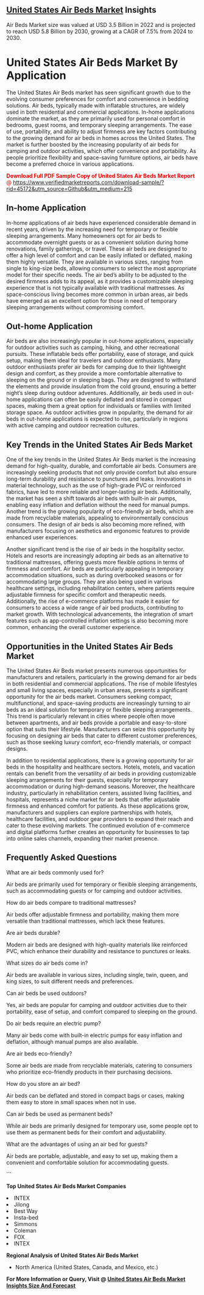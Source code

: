 <h2><a href="https://www.verifiedmarketreports.com/download-sample/?rid=45172&amp;utm_source=Github&amp;utm_medium=215" target="_blank">United States Air Beds Market</a> Insights</h2><p>Air Beds Market size was valued at USD 3.5 Billion in 2022 and is projected to reach USD 5.8 Billion by 2030, growing at a CAGR of 7.5% from 2024 to 2030.</p><p> <h1>United States Air Beds Market By Application</h1> <p>The United States Air Beds market has seen significant growth due to the evolving consumer preferences for comfort and convenience in bedding solutions. Air beds, typically made with inflatable structures, are widely used in both residential and commercial applications. In-home applications dominate the market, as they are primarily used for personal comfort in bedrooms, guest rooms, and temporary sleeping arrangements. The ease of use, portability, and ability to adjust firmness are key factors contributing to the growing demand for air beds in homes across the United States. The market is further boosted by the increasing popularity of air beds for camping and outdoor activities, which offer convenience and portability. As people prioritize flexibility and space-saving furniture options, air beds have become a preferred choice in various applications. <p><span class=""><span style="color: #ff0000;"><strong>Download Full PDF Sample Copy of United States Air Beds Market Report</strong> @ </span><a href="https://www.verifiedmarketreports.com/download-sample/?rid=45172&amp;utm_source=Github&amp;utm_medium=215" target="_blank">https://www.verifiedmarketreports.com/download-sample/?rid=45172&amp;utm_source=Github&amp;utm_medium=215</a></span></p></p> <h2>In-home Application</h2> <p>In-home applications of air beds have experienced considerable demand in recent years, driven by the increasing need for temporary or flexible sleeping arrangements. Many homeowners opt for air beds to accommodate overnight guests or as a convenient solution during home renovations, family gatherings, or travel. These air beds are designed to offer a high level of comfort and can be easily inflated or deflated, making them highly versatile. They are available in various sizes, ranging from single to king-size beds, allowing consumers to select the most appropriate model for their specific needs. The air bed’s ability to be adjusted to the desired firmness adds to its appeal, as it provides a customizable sleeping experience that is not typically available with traditional mattresses. As space-conscious living becomes more common in urban areas, air beds have emerged as an excellent option for those in need of temporary sleeping arrangements without compromising comfort. <h2>Out-home Application</h2> <p>Air beds are also increasingly popular in out-home applications, especially for outdoor activities such as camping, hiking, and other recreational pursuits. These inflatable beds offer portability, ease of storage, and quick setup, making them ideal for travelers and outdoor enthusiasts. Many outdoor enthusiasts prefer air beds for camping due to their lightweight design and comfort, as they provide a more comfortable alternative to sleeping on the ground or in sleeping bags. They are designed to withstand the elements and provide insulation from the cold ground, ensuring a better night’s sleep during outdoor adventures. Additionally, air beds used in out-home applications can often be easily deflated and stored in compact spaces, making them a great option for individuals or families with limited storage space. As outdoor activities grow in popularity, the demand for air beds in out-home applications is expected to rise, particularly in regions with active camping and outdoor recreation cultures. <h2>Key Trends in the United States Air Beds Market</h2> <p>One of the key trends in the United States Air Beds market is the increasing demand for high-quality, durable, and comfortable air beds. Consumers are increasingly seeking products that not only provide comfort but also ensure long-term durability and resistance to punctures and leaks. Innovations in material technology, such as the use of high-grade PVC or reinforced fabrics, have led to more reliable and longer-lasting air beds. Additionally, the market has seen a shift towards air beds with built-in air pumps, enabling easy inflation and deflation without the need for manual pumps. Another trend is the growing popularity of eco-friendly air beds, which are made from recyclable materials, appealing to environmentally conscious consumers. The design of air beds is also becoming more refined, with manufacturers focusing on aesthetics and ergonomic features to provide enhanced user experiences. <p>Another significant trend is the rise of air beds in the hospitality sector. Hotels and resorts are increasingly adopting air beds as an alternative to traditional mattresses, offering guests more flexible options in terms of firmness and comfort. Air beds are particularly appealing in temporary accommodation situations, such as during overbooked seasons or for accommodating large groups. They are also being used in various healthcare settings, including rehabilitation centers, where patients require adjustable firmness for specific comfort and therapeutic needs. Additionally, the rise of e-commerce platforms has made it easier for consumers to access a wide range of air bed products, contributing to market growth. With technological advancements, the integration of smart features such as app-controlled inflation settings is also becoming more common, enhancing the overall customer experience. <h2>Opportunities in the United States Air Beds Market</h2> <p>The United States Air Beds market presents numerous opportunities for manufacturers and retailers, particularly in the growing demand for air beds in both residential and commercial applications. The rise of mobile lifestyles and small living spaces, especially in urban areas, presents a significant opportunity for the air beds market. Consumers seeking compact, multifunctional, and space-saving products are increasingly turning to air beds as an ideal solution for temporary or flexible sleeping arrangements. This trend is particularly relevant in cities where people often move between apartments, and air beds provide a portable and easy-to-store option that suits their lifestyle. Manufacturers can seize this opportunity by focusing on designing air beds that cater to different customer preferences, such as those seeking luxury comfort, eco-friendly materials, or compact designs. <p>In addition to residential applications, there is a growing opportunity for air beds in the hospitality and healthcare sectors. Hotels, motels, and vacation rentals can benefit from the versatility of air beds in providing customizable sleeping arrangements for their guests, especially for temporary accommodation or during high-demand seasons. Moreover, the healthcare industry, particularly in rehabilitation centers, assisted living facilities, and hospitals, represents a niche market for air beds that offer adjustable firmness and enhanced comfort for patients. As these applications grow, manufacturers and suppliers can explore partnerships with hotels, healthcare facilities, and outdoor gear providers to expand their reach and cater to these evolving markets. The continued evolution of e-commerce and digital platforms further creates an opportunity for businesses to tap into online sales channels, expanding their market presence. <h2>Frequently Asked Questions</h2> <p>What are air beds commonly used for?</p> <p>Air beds are primarily used for temporary or flexible sleeping arrangements, such as accommodating guests or for camping and outdoor activities.</p> <p>How do air beds compare to traditional mattresses?</p> <p>Air beds offer adjustable firmness and portability, making them more versatile than traditional mattresses, which lack these features.</p> <p>Are air beds durable?</p> <p>Modern air beds are designed with high-quality materials like reinforced PVC, which enhance their durability and resistance to punctures or leaks.</p> <p>What sizes do air beds come in?</p> <p>Air beds are available in various sizes, including single, twin, queen, and king sizes, to suit different needs and preferences.</p> <p>Can air beds be used outdoors?</p> <p>Yes, air beds are popular for camping and outdoor activities due to their portability, ease of setup, and comfort compared to sleeping on the ground.</p> <p>Do air beds require an electric pump?</p> <p>Many air beds come with built-in electric pumps for easy inflation and deflation, although manual pumps are also available.</p> <p>Are air beds eco-friendly?</p> <p>Some air beds are made from recyclable materials, catering to consumers who prioritize eco-friendly products in their purchasing decisions.</p> <p>How do you store an air bed?</p> <p>Air beds can be deflated and stored in compact bags or cases, making them easy to store in small spaces when not in use.</p> <p>Can air beds be used as permanent beds?</p> <p>While air beds are primarily designed for temporary use, some people opt to use them as permanent beds for their comfort and adjustability.</p> <p>What are the advantages of using an air bed for guests?</p> <p>Air beds are portable, adjustable, and easy to set up, making them a convenient and comfortable solution for accommodating guests.</p> ```</p><p><strong>Top United States Air Beds Market Companies</strong></p><div data-test-id=""><p><li>INTEX</li><li> Jilong</li><li> Best Way</li><li> Insta-bed</li><li> Simmons</li><li> Coleman</li><li> FOX</li><li> INTEX</li></p><div><strong>Regional Analysis of&nbsp;United States Air Beds Market</strong></div><ul><li dir="ltr"><p dir="ltr">North America&nbsp;(United States, Canada, and Mexico, etc.)</p></li></ul><p><strong>For More Information or Query, Visit @&nbsp;</strong><strong><a href="https://www.verifiedmarketreports.com/product/global-air-beds-market-2019-by-manufacturers-regions-type-and-application-forecast-to-2024/?utm_source=Github&amp;utm_medium=215" target="_blank">United States Air Beds Market Insights Size And Forecast</a></strong></p></div>
